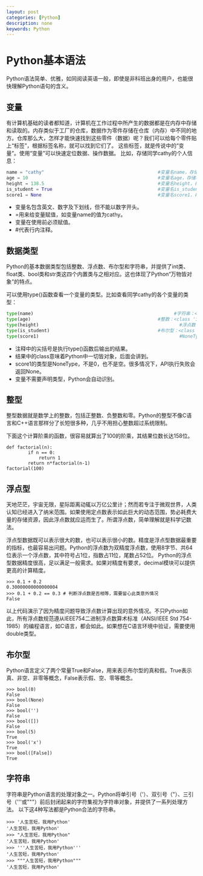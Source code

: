 ```yaml
---
layout: post
categories: [Python]
description: none
keywords: Python
---
```

# Python基本语法
Python语法简单、优雅，如同阅读英语一般，即使是非科班出身的用户，也能很快理解Python语句的含义。

## 变量
有计算机基础的读者都知道，计算机在工作过程中所产生的数据都是在内存中存储和读取的。内存类似于工厂的仓库，数据作为零件存储在仓库（内存）中不同的地方。仓库那么大，怎样才能快速找到这些零件（数据）呢？我们可以给每个零件贴上“标签”，根据标签名称，就可以找到它们了。 这些标签，就是传说中的“变量”。使用“变量”可以快速定位数据、操作数据。
比如，存储同学cathy的个人信息：
```python
name = "cathy"                                          #变量名name，存储姓名
age = 10                                                #变量名age，存储年龄
height = 138.5                                          #变量名height，存储身高
is_student = True                                       #变量名is_student，存储是否是学生的标记
score1 = None                                           #变量名score1，存储成绩
```
- 变量名包含英文、数字及下划线，但不能以数字开头。
- =用来给变量赋值，如变量name的值为cathy。
- 变量在使用前必须赋值。
- #代表行内注释。

## 数据类型
Python的基本数据类型包括整数、浮点数、布尔型和字符串，并提供了int类、float类、bool类和str类这四个内置类与之相对应。这也体现了Python“万物皆对象”的特点。

可以使用type()函数查看一个变量的类型。比如查看同学cathy的各个变量的类型：
```python
type(name)                                                    #字符串：<class 'str'>
type(age)                                               #整数：<class 'int'>
type(height)                                                    #浮点数：<class 'float'>
type(is_student)                                        #布尔型：<class 'bool'>
type(score1)                                                    #NoneType：<class 'NoneType'>
```
- 注释中的尖括号是执行type()函数后输出的结果。
- 结果中的class意味着Python中一切皆对象，后面会讲到。
- score1的类型是NoneType，不是0，也不是空。很多情况下，API执行失败会返回None。
- 变量不需要声明类型，Python会自动识别。

## 整型
整型数据就是数学上的整数，包括正整数、负整数和零。Python的整型不像C语言和C++语言那样分了长短很多种，几乎不用担心整数超过系统限制。

下面这个计算阶乘的函数，很容易就算出了100的阶乘，其结果位数长达158位。
```shell
def factorial(n):
        if n == 0:
            return 1
        return n*factorial(n-1)
factorial(100)      
```

## 浮点型
天地茫茫，宇宙无限，星际距离动辄以万亿公里计；然而若专注于微观世界，人类认知已经进入了纳米范围。如果使用定点数表示如此巨大的动态范围，势必耗费大量的存储资源，因此浮点数就应运而生了。所谓浮点数，简单理解就是科学记数法。

浮点型数据既可以表示很大的数，也可以表示很小的数。精度是浮点型数据最重要的指标，也最容易出问题。Python的浮点数为双精度浮点数，使用8字节、共64位表示一个浮点数，其中符号占1位，指数占11位，尾数占52位。
Python的浮点型数据精度很高，足以满足一般需求。如果对精度有要求，decimal模块可以提供更高的计算精度。
```shell
>>> 0.1 + 0.2
0.30000000000000004
>>> 0.1 + 0.2 == 0.3 # 判断浮点数是否相等，需要留心此类意外情况
False
```
以上代码演示了因为精度问题导致浮点数计算出现的意外情况。不只Python如此，所有浮点数规范遵从IEEE754二进制浮点数算术标准（ANSI/IEEE Std 754-1985）的编程语言，如C语言，都会如此。如果想在C语言环境中验证，需要使用double类型。

## 布尔型
Python语言定义了两个常量True和False，用来表示布尔型的真和假。True表示真、非空、非零等概念，False表示假、空、零等概念。
```shell
>>> bool(0)
False
>>> bool(None)
False
>>> bool('')
False
>>> bool([])
False
>>> bool(5)
True
>>> bool('x')
True
>>> bool([False])
True
```

## 字符串
字符串是Python语言的处理对象之一。Python将单引号（'）、双引号（"）、三引号（'''或"""）前后封闭起来的字符集视为字符串对象，并提供了一系列处理方法。
以下这4种写法都是Python合法的字符串。
```shell
>>> '人生苦短，我用Python'
'人生苦短，我用Python'
>>> "人生苦短，我用Python"
'人生苦短，我用Python'
>>> '''人生苦短，我用Python'''
'人生苦短，我用Python'
>>> """人生苦短，我用Python"""
'人生苦短，我用Python'
```








